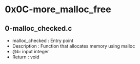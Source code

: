 # 0x0C-more_malloc_free
## 0-malloc_checked.c
* malloc_checked : Entry point
* Description : Function that allocates memory using malloc
* @b: input integer
* Return : void
